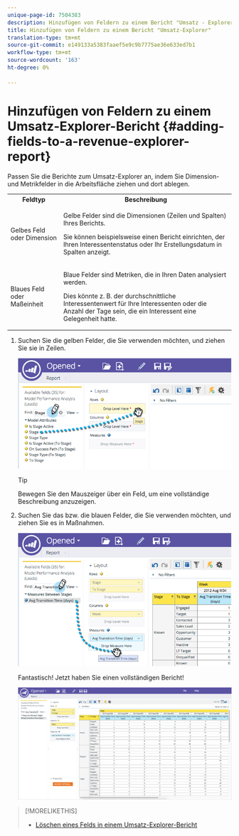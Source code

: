 ```yaml
---
unique-page-id: 7504383
description: Hinzufügen von Feldern zu einem Bericht "Umsatz - Explorer - Marketing - Dokumente - Produktdokumentation"
title: Hinzufügen von Feldern zu einem Bericht "Umsatz-Explorer"
translation-type: tm+mt
source-git-commit: e149133a5383faaef5e9c9b7775ae36e633ed7b1
workflow-type: tm+mt
source-wordcount: '163'
ht-degree: 0%

---
```



# Hinzufügen von Feldern zu einem Umsatz-Explorer-Bericht {#adding-fields-to-a-revenue-explorer-report}

Passen Sie die Berichte zum Umsatz-Explorer an, indem Sie Dimension- und Metrikfelder in die Arbeitsfläche ziehen und dort ablegen.

<table> 
 <tbody> 
  <tr> 
   <th>Feldtyp</th> 
   <th>Beschreibung</th> 
  </tr> 
  <tr> 
   <td>Gelbes Feld oder Dimension</td> 
   <td><p>Gelbe Felder sind die Dimensionen (Zeilen und Spalten) Ihres Berichts.</p><p>Sie können beispielsweise einen Bericht einrichten, der Ihren Interessentenstatus oder Ihr Erstellungsdatum in Spalten anzeigt.</p></td> 
  </tr> 
  <tr> 
   <td>Blaues Feld oder Maßeinheit</td> 
   <td><p>Blaue Felder sind Metriken, die in Ihren Daten analysiert werden.</p><p>Dies könnte z. B. der durchschnittliche Interessentenwert für Ihre Interessenten oder die Anzahl der Tage sein, die ein Interessent eine Gelegenheit hatte.</p></td> 
  </tr> 
 </tbody> 
</table>

1. Suchen Sie die gelben Felder, die Sie verwenden möchten, und ziehen Sie sie in Zeilen.

   ![](assets/image2015-3-24-15-3a22-3a34.png)

   >[!TIP]
   >
   >Bewegen Sie den Mauszeiger über ein Feld, um eine vollständige Beschreibung anzuzeigen.

1. Suchen Sie das bzw. die blauen Felder, die Sie verwenden möchten, und ziehen Sie es in Maßnahmen.

   ![](assets/image2015-3-24-15-3a53-3a5.png)

   Fantastisch! Jetzt haben Sie einen vollständigen Bericht!

   ![](assets/image2015-3-24-15-3a55-3a7.png)

>[!MORELIKETHIS]
>
>* [Löschen eines Felds in einem Umsatz-Explorer-Bericht](deleting-a-field-in-a-revenue-explorer-report.md)

>



